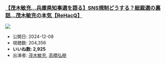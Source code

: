 ### [【茂木敏充…兵庫県知事選を語る】SNS規制どうする？総裁選の裏話…茂木敏充の本気【ReHacQ】](https://www.youtube.com/watch?v=QCiCNEJOShg)
[![](https://img.youtube.com/vi/QCiCNEJOShg/sddefault.jpg)](https://www.youtube.com/watch?v=QCiCNEJOShg)
-   公開日: 2024-12-08
-   視聴数: 204,356
-   **いいね数: 2,925**
-   出演者: [茂木敏充](/rehacq_fan/people/茂木敏充 "wikilink"), [高橋弘樹](/rehacq_fan/people/高橋弘樹 "wikilink")
